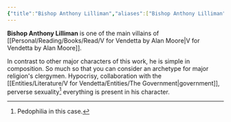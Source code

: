 ```yaml
---
{"title":"Bishop Anthony Lilliman","aliases":["Bishop Anthony Lilliman"],"type":"Character","tags":["VforVendetta"],"created":"2023-10-26T12:46:48+06:00","updated":"2023-10-27T01:21:05+06:00","dg-publish":true,"dg-note-icon":2,"permalink":"/entities/literature/v-for-vendetta/characters/bishop-anthony-lilliman/","dgPassFrontmatter":true,"noteIcon":2}
---
```


**Bishop Anthony Lilliman** is one of the main villains of [[Personal/Reading/Books/Read/V for Vendetta by Alan Moore\|V for Vendetta by Alan Moore]].

In contrast to other major characters of this work, he is simple in composition. So much so that you can consider an archetype for major religion's clergymen. Hypocrisy, collaboration with the [[Entities/Literature/V for Vendetta/Entities/The Government\|government]], perverse sexuality[^1] everything is present in his character.

[^1]: Pedophilia in this case.